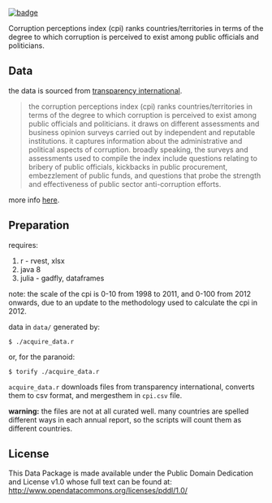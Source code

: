 <a className="gh-badge" href="https://datahub.io/core/corruption-perceptions-index"><img src="https://badgen.net/badge/icon/View%20on%20datahub.io/orange?icon=https://datahub.io/datahub-cube-badge-icon.svg&label&scale=1.25" alt="badge" /></a>

Corruption perceptions index (cpi) ranks countries/territories in terms of the degree to which corruption is perceived to exist among public officials and politicians. 

## Data 

the data is sourced from [transparency international](http://www.transparency.org/research/cpi/overview).  

> the corruption perceptions index (cpi) ranks countries/territories in terms of the degree to which corruption is perceived to exist among public officials and politicians. it draws on different assessments and business opinion surveys carried out by independent and reputable institutions. it captures information about the administrative and political aspects of corruption. broadly speaking, the surveys and assessments used to compile the index include questions relating to bribery of public officials, kickbacks in public procurement, embezzlement of public funds, and questions that probe the strength and effectiveness of public sector anti-corruption efforts.   

more info [here](http://www.transparency.org/cpi2014/in_detail).  

## Preparation 

requires: 

1. r - rvest, xlsx   
2. java 8  
3. julia - gadfly, dataframes  

note: the scale of the cpi is 0-10 from 1998 to 2011, and 0-100 from 2012 onwards, due to an update to the methodology used to calculate the cpi in 2012.  

data in `data/` generated by:
```
$ ./acquire_data.r
```
or, for the paranoid:
```
$ torify ./acquire_data.r
```

`acquire_data.r` downloads files from transparency international, converts them to csv format, and mergesthem in `cpi.csv` file.  

**warning:** the files are not at all curated well. 
many countries are spelled different ways in each annual report, so the scripts will count them as different countries.

## License

This Data Package is made available under the Public Domain Dedication and License v1.0 whose full text can be found at: http://www.opendatacommons.org/licenses/pddl/1.0/
